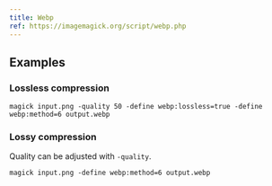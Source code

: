 ```yaml
---
title: Webp
ref: https://imagemagick.org/script/webp.php
---
```


## Examples

### Lossless compression

```shell
magick input.png -quality 50 -define webp:lossless=true -define webp:method=6 output.webp
```

### Lossy compression

Quality can be adjusted with `-quality`.

```shell
magick input.png -define webp:method=6 output.webp
```

